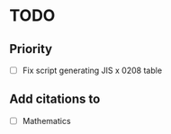 # TODO

## Priority

- [ ] Fix script generating JIS x 0208 table

## Add citations to

- [ ] Mathematics